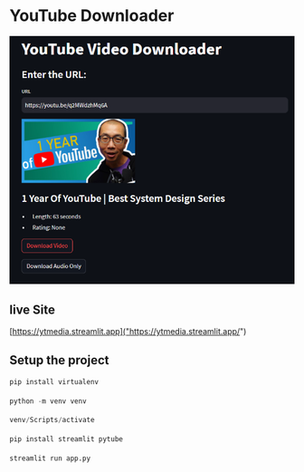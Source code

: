 # YouTube Downloader

![Alt Youtube Downloader](liveSite.png)

## live Site

[https://ytmedia.streamlit.app]("https://ytmedia.streamlit.app/")

## Setup the project

```python
pip install virtualenv

python -m venv venv

venv/Scripts/activate

pip install streamlit pytube

streamlit run app.py
```
